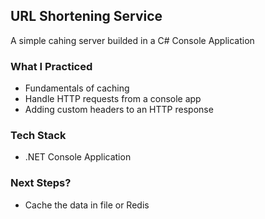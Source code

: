 ## URL Shortening Service
A simple cahing server builded in a C# Console Application

### What I Practiced
- Fundamentals of caching
- Handle HTTP requests from a console app
- Adding custom headers to an HTTP response
  
### Tech Stack
- .NET Console Application

### Next Steps?
- Cache the data in file or Redis
